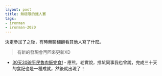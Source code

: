 ```yaml
---
layout: post
title: 無極限的鐵人賽
tags:
- ironman
- ironman-2020
---
```


決定參加了之後，有時無聊翻翻看其他人寫了什麼。

> 有新的發現會再回來更新XD

* [30天30碗平民魯肉飯完食!](https://ithelp.ithome.com.tw/articles/10213100) - 應熊，老實說，推坑同事我也曾說，完成三十天的食記也是一種成就，然後就出現了！

